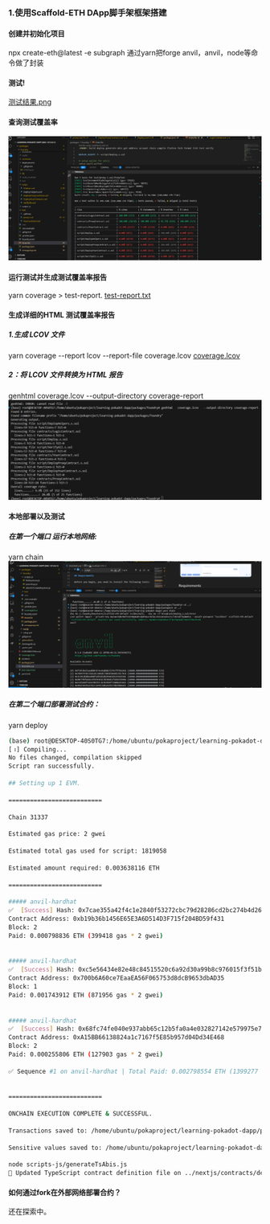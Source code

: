 ### 1.使用Scaffold-ETH DApp脚手架框架搭建
#### 创建并初始化项目
npx create-eth@latest -e subgraph
通过yarn把forge anvil，anvil，node等命令做了封装
#### 测试!
[测试结果.png](pictures/测试结果.png)

#### 查询测试覆盖率
![查询测试覆盖率.png](pictures/查询测试覆盖率.png)
#### 运行测试并生成测试覆盖率报告
yarn coverage  > test-report.
[test-report.txt](pictures/test-report.txt)

#### 生成详细的HTML 测试覆盖率报告
##### 1.生成 LCOV 文件
yarn coverage --report lcov --report-file coverage.lcov
[coverage.lcov](pictures/coverage.lcov)
##### 2：将 LCOV 文件转换为 HTML 报告
genhtml   coverage.lcov   --output-directory coverage-report
![生成Html.png](pictures/%E7%94%9F%E6%88%90Html.png)

#### 本地部署以及测试
##### 在第一个端口 运行本地网络:
yarn chain
![运行本地网络.png](pictures/运行本地网络.png)
##### 在第二个端口部署测试合约：
yarn deploy
```bash
(base) root@DESKTOP-40S0TG7:/home/ubuntu/pokaproject/learning-pokadot-dapp# yarn deploy
[⠰] Compiling...
No files changed, compilation skipped
Script ran successfully.

## Setting up 1 EVM.

==========================

Chain 31337

Estimated gas price: 2 gwei

Estimated total gas used for script: 1819058

Estimated amount required: 0.003638116 ETH

==========================

##### anvil-hardhat
✅  [Success] Hash: 0x7cae355a42f4c1e2840f53272cbc79d28286cd2bc274b4d26c191b22d88d4ceb
Contract Address: 0xb19b36b1456E65E3A6D514D3F715f204BD59f431
Block: 2
Paid: 0.000798836 ETH (399418 gas * 2 gwei)


##### anvil-hardhat
✅  [Success] Hash: 0xc5e56434e82e48c84515520c6a92d30a99b8c976015f3f51b3f0a7306822e88e
Contract Address: 0x700b6A60ce7EaaEA56F065753d8dcB9653dbAD35
Block: 1
Paid: 0.001743912 ETH (871956 gas * 2 gwei)


##### anvil-hardhat
✅  [Success] Hash: 0x68fc74fe040e937abb65c12b5fa0a4e032827142e579975e793083df26cdcd8d
Contract Address: 0xA15BB66138824a1c7167f5E85b957d04Dd34E468
Block: 2
Paid: 0.000255806 ETH (127903 gas * 2 gwei)

✅ Sequence #1 on anvil-hardhat | Total Paid: 0.002798554 ETH (1399277 gas * avg 2 gwei)


==========================

ONCHAIN EXECUTION COMPLETE & SUCCESSFUL.

Transactions saved to: /home/ubuntu/pokaproject/learning-pokadot-dapp/packages/foundry/broadcast/Deploy.s.sol/31337/run-latest.json

Sensitive values saved to: /home/ubuntu/pokaproject/learning-pokadot-dapp/packages/foundry/cache/Deploy.s.sol/31337/run-latest.json

node scripts-js/generateTsAbis.js
📝 Updated TypeScript contract definition file on ../nextjs/contracts/deployedContracts.ts
```

#### 如何通过fork在外部网络部署合约？
还在探索中。